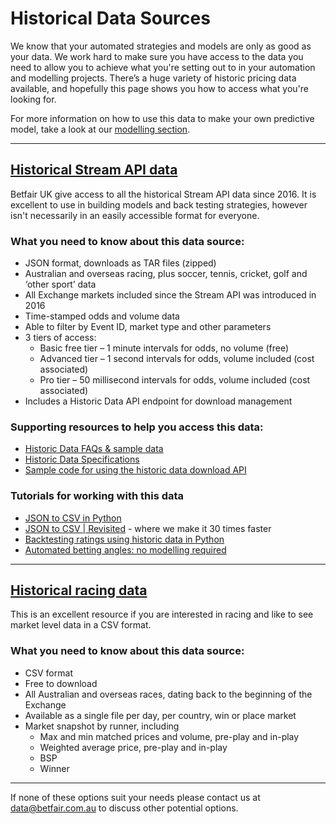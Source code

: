 # Historical Data Sources

We know that your automated strategies and models are only as good as your data. We work hard to make sure you have access to the data you need to allow you to achieve what you're setting out to in your automation and modelling projects. There’s a huge variety of historic pricing data available, and hopefully this page shows you how to access what you're looking for.

For more information on how to use this data to make your own predictive model, take a look at our [modelling section](/modelling/howToModel). 

---
## [Historical Stream API data](https://historicdata.betfair.com/#/mydata)

Betfair UK give access to all the historical Stream API data since 2016. It is excellent to use in building models and back testing strategies, however isn't necessarily in an easily accessible format for everyone. 

### What you need to know about this data source:

- JSON format, downloads as TAR files (zipped)
- Australian and overseas racing, plus soccer, tennis, cricket, golf and ‘other sport’ data
- All Exchange markets included since the Stream API was introduced in 2016
- Time-stamped odds and volume data
- Able to filter by Event ID, market type and other parameters 
- 3 tiers of access:
    - Basic free tier – 1 minute intervals for odds, no volume (free)
    - Advanced tier – 1 second intervals for odds, volume included (cost associated)
    - Pro tier – 50 millisecond intervals for odds, volume included (cost associated)
- Includes a Historic Data API endpoint for download management 

### Supporting resources to help you access this data:

- [Historic Data FAQs & sample data](https://historicdata.betfair.com/#/help)
- [Historic Data Specifications](https://historicdata.betfair.com/Betfair-Historical-Data-Feed-Specification.pdf)
- [Sample code for using the historic data download API](https://github.com/betfair/historicdata)

### Tutorials for working with this data

- [JSON to CSV in Python](/tutorials/jsonToCsvTutorial)
- [JSON to CSV | Revisited](/tutorials/jsonToCsvRevisited) - where we make it 30 times faster
- [Backtesting ratings using historic data in Python](/tutorials/backtestingRatingsTutorial)
- [Automated betting angles: no modelling required](/tutorials/automatedBettingAnglesTutorial)

---
## [Historical racing data](https://promo.betfair.com/betfairsp/prices)

This is an excellent resource if you are interested in racing and like to see market level data in a CSV format.

### What you need to know about this data source:

- CSV format
- Free to download
- All Australian and overseas races, dating back to the beginning of the Exchange
- Available as a single file per day, per country, win or place market
- Market snapshot by runner, including
    - Max and min matched prices and volume, pre-play and in-play
    - Weighted average price, pre-play and in-play
    - BSP
    - Winner

---
If none of these options suit your needs please contact us at data@betfair.com.au to discuss other potential options.